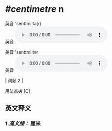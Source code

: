 # ***\#centimetre*** n
英音 'sentɪmiːtə(r)  
英音
<audio src="./media/centimetre-B.aac" controls="controls"></audio>

美音 'sentɪmiːtər  
美音
<audio src="./media/centimetre.aac" controls="controls"></audio>



| 词频 2 |  

用法点拨  [C]

英文释义
---
### 1.*高义频：* **厘米**  


